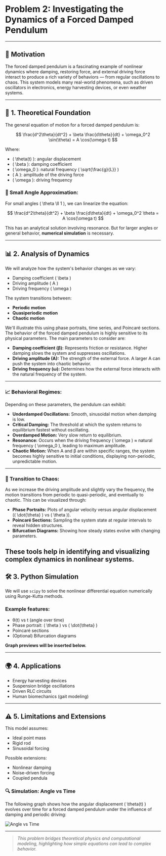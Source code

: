 # Problem 2: Investigating the Dynamics of a Forced Damped Pendulum

---

## 🎯 Motivation

The forced damped pendulum is a fascinating example of nonlinear dynamics where damping, restoring force, and external driving force interact to produce a rich variety of behaviors — from regular oscillations to chaos. This system models many real-world phenomena, such as driven oscillators in electronics, energy harvesting devices, or even weather systems.

---

## 🧠 1. Theoretical Foundation

The general equation of motion for a forced damped pendulum is:

$$
\frac{d^2\theta}{dt^2} + \beta \frac{d\theta}{dt} + \omega_0^2 \sin(\theta) = A \cos(\omega t)
$$

Where:

- \( \theta(t) \): angular displacement
- \( \beta \): damping coefficient
- \( \omega_0 \): natural frequency \( \sqrt{\frac{g}{L}} \)
- \( A \): amplitude of the driving force
- \( \omega \): driving frequency

### 🔹 Small Angle Approximation:

For small angles \( \theta \ll 1 \), we can linearize the equation:

$$
\frac{d^2\theta}{dt^2} + \beta \frac{d\theta}{dt} + \omega_0^2 \theta = A \cos(\omega t)
$$

This has an analytical solution involving resonance. But for larger angles or general behavior, **numerical simulation** is necessary.

---

## 📊 2. Analysis of Dynamics

We will analyze how the system's behavior changes as we vary:

- Damping coefficient \( \beta \)
- Driving amplitude \( A \)
- Driving frequency \( \omega \)

The system transitions between:

- **Periodic motion**
- **Quasiperiodic motion**
- **Chaotic motion**

We'll illustrate this using phase portraits, time series, and Poincaré sections.
The behavior of the forced damped pendulum is highly sensitive to its physical parameters. The main parameters to consider are:

- **Damping coefficient (β):** Represents friction or resistance. Higher damping slows the system and suppresses oscillations.
- **Driving amplitude (A):** The strength of the external force. A larger A can push the system into chaotic behavior.
- **Driving frequency (ω):** Determines how the external force interacts with the natural frequency of the system.

---

### 📈 Behavioral Regimes:

Depending on these parameters, the pendulum can exhibit:

- **Underdamped Oscillations:** Smooth, sinusoidal motion when damping is low.
- **Critical Damping:** The threshold at which the system returns to equilibrium fastest without oscillating.
- **Overdamped Motion:** Very slow return to equilibrium.
- **Resonance:** Occurs when the driving frequency \( \omega \) ≈ natural frequency \( \omega_0 \), leading to maximum amplitude.
- **Chaotic Motion:** When A and β are within specific ranges, the system becomes highly sensitive to initial conditions, displaying non-periodic, unpredictable motion.

---

### 🔄 Transition to Chaos:

As we increase the driving amplitude and slightly vary the frequency, the motion transitions from periodic to quasi-periodic, and eventually to chaotic. This can be visualized through:

- **Phase Portraits:** Plots of angular velocity versus angular displacement (\( \dot{\theta} \) vs \( \theta \)).
- **Poincaré Sections:** Sampling the system state at regular intervals to reveal hidden structures.
- **Bifurcation Diagrams:** Showing how steady states evolve with changing parameters.

These tools help in identifying and visualizing complex dynamics in nonlinear systems.
---

## 🛠️ 3. Python Simulation

We will use `scipy` to solve the nonlinear differential equation numerically using Runge-Kutta methods.

### Example features:

- θ(t) vs t (angle over time)
- Phase portrait: \( \theta \) vs \( \dot{\theta} \)
- Poincaré sections
- (Optional) Bifurcation diagrams

**Graph previews will be inserted below.**

---

## 🌍 4. Applications

- Energy harvesting devices
- Suspension bridge oscillations
- Driven RLC circuits
- Human biomechanics (gait modeling)

---

## ⚠️ 5. Limitations and Extensions

This model assumes:

- Ideal point mass
- Rigid rod
- Sinusoidal forcing

Possible extensions:

- Nonlinear damping
- Noise-driven forcing
- Coupled pendula

### 🔍 Simulation: Angle vs Time

The following graph shows how the angular displacement \( \theta(t) \) evolves over time for a forced damped pendulum under the influence of damping and periodic driving:

![Angle vs Time](https://i.imgur.com/eICeLfy.png)

---

> _This problem bridges theoretical physics and computational modeling, highlighting how simple equations can lead to complex behavior._

